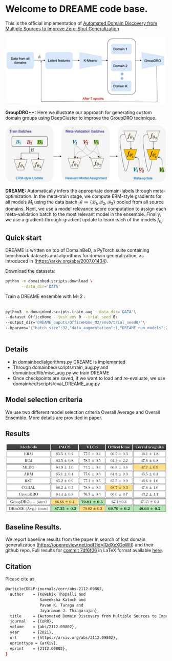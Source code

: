 # Welcome to DREAME code base.

This is the official implementation of [Automated Domain Discovery from Multiple Sources to Improve Zero-Shot Generalization](https://arxiv.org/abs/2112.09802)



<img src="figures/groupdro++.png" alt="groupdro++" width="800"/>

**GroupDRO++:**  Here we illustrate our approach for generating
custom domain groups using DeepCluster to improve the GroupDRO technique.

<img src="figures/algo-overview.png" alt="dreame" width="800"/>

**DREAME:** Automatically infers the appropriate domain-labels through meta-optimization. 
In the meta-train stage, we compute ERM-style gradients for all models $M_i$ using the data batch $\mathcal{B} \coloneqq \{\mathcal{B}_1,\mathcal{B}_2,\mathcal{B}_3\}$ pooled from all source domains. Next, we use a model relevance score computation to assign each meta-validation batch to the most relevant model in the ensemble. Finally, we use a gradient-through-gradient update to learn each of the models $f_{\theta_i}$.


## Quick start

DREAME is written on top of DomainBeD, a PyTorch suite containing benchmark datasets and algorithms for domain generalization, as introduced in (https://arxiv.org/abs/2007.01434).

Download the datasets:

```sh
python -m domainbed.scripts.download \
       --data_dir='DATA'
```

Train a DREAME ensemble with M=2 :

```sh

python3 -m domainbed.scripts.train_aug --data_dir='DATA'\
--dataset OfficeHome --test_env 0 --trial_seed 0\
--output_dir='DREAME_ouputs/OfficeHome_M2/env0/trial_seed0/'\
--hparams='{"batch_size":32,"data_augmentation":1,"DREAME_num_models":2}' 
    
```

## Details
* In domainbed/algorithms.py DREAME is implemented
* Through domainbed/scripts/train_aug.py and domainbed/lib/misc_aug.py we train DREAME
* Once checkpoints are saved, if we want to load and re-evaluate, we use domainbed/scripts/eval_DREAME_aug.py

## Model selection criteria

We use two different model selection criteria Overall Average and Overall Ensemble. More details are provided in paper.

## Results
<img src="figures/results.png" alt="results" width="600"/>

## Baseline Results.
We report baseline results from the paper In search of lost domain generalization (https://openreview.net/pdf?id=lQdXeXDoWtI) and their github repo.
Full results for [commit 7df6f06](https://github.com/facebookresearch/DomainBed/tree/7df6f06a6f9062284812a3f174c306218932c5e4) in LaTeX format available [here](domainbed/results/2020_10_06_7df6f06/results.tex).

## Citation
Please cite as 
```bash
@article{DBLP:journals/corr/abs-2112-09802,
  author    = {Kowshik Thopalli and
               Sameeksha Katoch and
               Pavan K. Turaga and
               Jayaraman J. Thiagarajan},
  title     = {Automated Domain Discovery from Multiple Sources to Improve Zero-Shot Generalization},
  journal   = {CoRR},
  volume    = {abs/2112.09802},
  year      = {2021},
  url       = {https://arxiv.org/abs/2112.09802},
  eprinttype = {arXiv},
  eprint    = {2112.09802},
}
```
